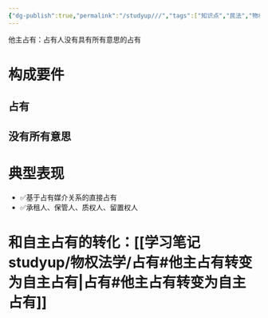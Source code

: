 ```yaml
---
{"dg-publish":true,"permalink":"/studyup///","tags":["知识点","民法","物权"]}
---
```


他主占有：占有人没有具有所有意思的占有
# 构成要件
## 占有
## 没有所有意思
# 典型表现
- ✅基于占有媒介关系的直接占有
- ✅承租人、保管人、质权人、留置权人
# 和自主占有的转化：[[学习笔记studyup/物权法学/占有#他主占有转变为自主占有\|占有#他主占有转变为自主占有]]